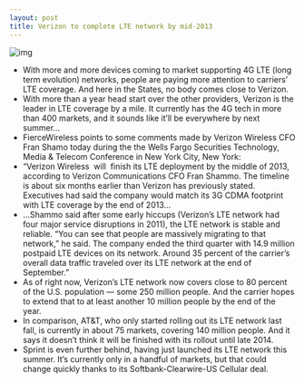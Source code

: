 ```yaml
---
layout: post
title: Verizon to complete LTE network by mid-2013
---
```

![img](http://media.idownloadblog.com/wp-content/uploads/2012/01/Verizon-Network.jpg)
* With more and more devices coming to market supporting 4G LTE (long term evolution) networks, people are paying more attention to carriers’ LTE coverage. And here in the States, no body comes close to Verizon.
* With more than a year head start over the other providers, Verizon is the leader in LTE coverage by a mile. It currently has the 4G tech in more than 400 markets, and it sounds like it’ll be everywhere by next summer…
* FierceWireless points to some comments made by Verizon Wireless CFO Fran Shamo today during the the Wells Fargo Securities Technology, Media & Telecom Conference in New York City, New York:
* “Verizon Wireless  will  finish its LTE deployment by the middle of 2013, according to Verizon Communications CFO Fran Shammo. The timeline is about six months earlier than Verizon has previously stated. Executives had said the company would match its 3G CDMA footprint with LTE coverage by the end of 2013…
* …Shammo said after some early hiccups (Verizon’s LTE network had four major service disruptions in 2011), the LTE network is stable and reliable. “You can see that people are massively migrating to that network,” he said. The company ended the third quarter with 14.9 million postpaid LTE devices on its network. Around 35 percent of the carrier’s overall data traffic traveled over its LTE network at the end of September.”
* As of right now, Verizon’s LTE network now covers close to 80 percent of the U.S. population — some 250 million people. And the carrier hopes to extend that to at least another 10 million people by the end of the year.
* In comparison, AT&T, who only started rolling out its LTE network last fall, is currently in about 75 markets, covering 140 million people. And it says it doesn’t think it will be finished with its rollout until late 2014.
* Sprint is even further behind, having just launched its LTE network this summer. It’s currently only in a handful of markets, but that could change quickly thanks to its Softbank-Clearwire-US Cellular deal.

